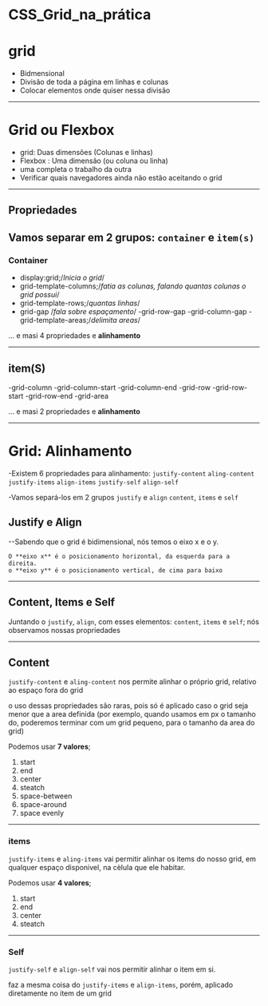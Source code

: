 # CSS_Grid_na_prática
 
# grid

- Bidmensional
- Divisão de toda a página em linhas e colunas
- Colocar elementos onde quiser nessa divisão

---
# Grid ou Flexbox

- grid: Duas dimensões (Colunas e linhas)
- Flexbox : Uma dimensão (ou coluna ou linha) 
- uma completa o trabalho da outra
- Verificar quais navegadores ainda não estão aceitando o grid 

---
## Propriedades

Vamos separar em 2 grupos:
`container` e `item(s)` 
---
### Container

- display:grid;/*Inicia o grid*/
- grid-template-columns;/*fatia as colunas, falando quantas colunas o grid possui*/
- grid-template-rows;/*quantas linhas*/
- grid-gap /*fala sobre espaçamento*/
  -grid-row-gap
  -grid-column-gap
-grid-template-areas;/*delimita areas*/

... e masi 4 propriedades e **alinhamento**

---
## item(S)

-grid-column
    -grid-column-start
    -grid-column-end
-grid-row
    -grid-row-start
    -grid-row-end
-grid-area

... e masi 2 propriedades e **alinhamento**


---
# Grid: Alinhamento

-Existem 6 propriedades para alinhamento:
`justify-content`
`aling-content`
`justify-items`
`align-items`
`justify-self`
`align-self`

-Vamos separá-los em 2 grupos
`justify` e `align`
`content`, `items` e `self`

## Justify e Align

--Sabendo que o grid é bidimensional, nós temos o eixo x e o y.

    O **eixo x** é o posicionamento horizontal, da esquerda para a direita.
    o **eixo y** é o posicionamento vertical, de cima para baixo 

---

## Content, Items e Self

Juntando o `justify`, `align`, com esses elementos: `content`, `items` e `self`; nós observamos nossas propriedades

---

## Content

`justify-content` e `aling-content` nos permite alinhar o próprio grid, relativo ao espaço fora do grid


o uso dessas propriedades são raras, pois só é aplicado caso o grid seja menor que a area definida (por exemplo, quando usamos em px o tamanho do, poderemos terminar com um grid pequeno, para o tamanho da area do grid)

Podemos usar **7 valores**;
1. start 
2. end
3. center
4. steatch
5. space-between
6. space-around
7. space evenly


---

### items

`justify-items` e `aling-items` vai permitir alinhar os items do nosso grid, em qualquer espaço disponivel, na cèlula que ele habitar.

Podemos usar **4 valores**;
1. start 
2. end
3. center
4. steatch

---

### Self

`justify-self` e `align-self` vai nos permitir alinhar o item em si.

faz a mesma coisa do `justify-items` e `align-items`, porém, aplicado diretamente no item de um grid 
